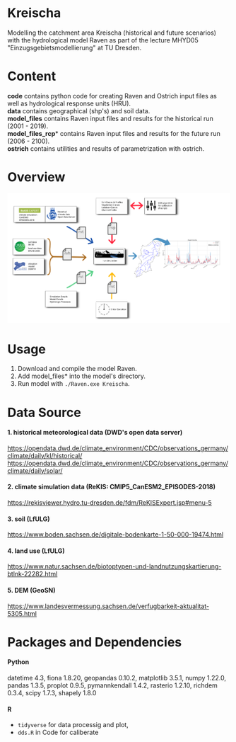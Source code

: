 # Kreischa
Modelling the catchment area Kreischa (historical and future scenarios) with the hydrological model Raven as part of the lecture MHYD05 "Einzugsgebietsmodellierung" at TU Dresden.


# Content
**code** contains python code for creating Raven and Ostrich input files as well as hydrological response units (HRU).  
**data** contains geographical (shp's) and soil data.   
**model_files** contains Raven input files and results for the historical run (2001 - 2019).  
**model_files_rcp*** contains Raven input files and results for the future run (2006 - 2100).  
**ostrich** contains utilities and results of parametrization with ostrich.  

# Overview
<img src="workflow.png" alt="workflow" width="900"/>   

# Usage
1. Download and compile the model Raven.
2. Add model_files* into the model's directory.
3. Run model with ```./Raven.exe Kreischa```.

# Data Source
#### 1. historical meteorological data (DWD's open data server)
https://opendata.dwd.de/climate_environment/CDC/observations_germany/climate/daily/kl/historical/   
https://opendata.dwd.de/climate_environment/CDC/observations_germany/climate/daily/solar/
#### 2. climate simulation data (ReKIS: CMIP5\_CanESM2\_EPISODES-2018)
https://rekisviewer.hydro.tu-dresden.de/fdm/ReKISExpert.jsp#menu-5   
#### 3. soil (LfULG)
https://www.boden.sachsen.de/digitale-bodenkarte-1-50-000-19474.html   
#### 4. land use (LfULG)
https://www.natur.sachsen.de/biotoptypen-und-landnutzungskartierung-btlnk-22282.html
#### 5. DEM (GeoSN)
https://www.landesvermessung.sachsen.de/verfugbarkeit-aktualitat-5305.html

# Packages and Dependencies
#### Python
datetime 4.3, fiona 1.8.20, geopandas 0.10.2, matplotlib 3.5.1, numpy 1.22.0, pandas 1.3.5, proplot 0.9.5, pymannkendall 1.4.2, rasterio 1.2.10, richdem 0.3.4, scipy 1.7.3, shapely 1.8.0   
#### R
- `tidyverse` for data processig and plot, 
- `dds.R` in Code for caliberate
